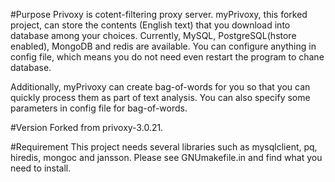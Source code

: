 #Purpose
Privoxy is cotent-filtering proxy server.
myPrivoxy, this forked project, can store the contents (English text) that you download into database among your choices.
Currently, MySQL, PostgreSQL(hstore enabled), MongoDB and redis are available.
You can configure anything in config file, which means you do not need even restart the program to chane database.

Additionally, myPrivoxy can create bag-of-words for you so that you can quickly process them as part of text analysis.
You can also specify some parameters in config file for bag-of-words.

#Version
Forked from privoxy-3.0.21.

#Requirement
This project needs several libraries such as mysqlclient, pq, hiredis, mongoc and jansson.
Please see GNUmakefile.in and find what you need to install.

